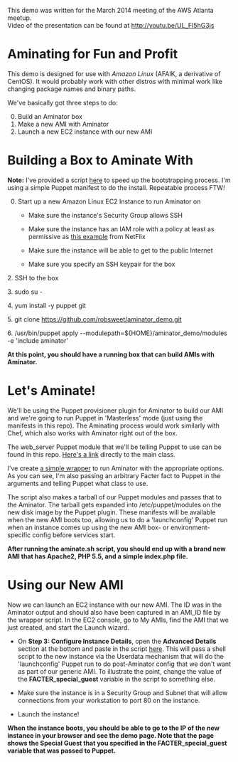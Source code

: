 This demo was written for the March 2014 meeting of the AWS Atlanta meetup.  
Video of the presentation can be found at http://youtu.be/UL_FI5hG3js

Aminating for Fun and Profit
============================

This demo is designed for use with *Amazon Linux* (AFAIK, a derivative of CentOS).  It would probably work with other distros with minimal work like changing package names and binary paths.

We've basically got three steps to do:

0. Build an Aminator box
1. Make a new AMI with Aminator
2. Launch a new EC2 instance with our new AMI

#  Building a Box to Aminate With #
**Note:**  I've provided a script [here](https://github.com/robsweet/aminator_demo/blob/master/aminator_bootstrap.sh) to speed up the bootstrapping process.  I'm using a simple Puppet manifest to do the install.  Repeatable process FTW!

0. Start up a new Amazon Linux EC2 Instance to run Aminator on
 
    * Make sure the instance's Security Group allows SSH

    * Make sure the instance has an IAM role with a policy at least as permissive as [this example](https://github.com/Netflix/aminator/wiki/Configuration#sample-policy) from NetFlix
    
    * Make sure the instance will be able to get to the public Internet
    
    * Make sure you specify an SSH keypair for the box
    
2\. SSH to the box

3\. sudo su -

4\. yum install -y puppet git

5\. git clone https://github.com/robsweet/aminator_demo.git

6\. /usr/bin/puppet apply --modulepath=${HOME}/aminator_demo/modules -e 'include aminator'

**At this point, you should have a running box that can build AMIs with Aminator.**


#  Let's Aminate! #

We'll be using the Puppet provisioner plugin for Aminator to build our AMI and we're going to run Puppet in 'Masterless' mode (just using the manifests in this repo).  The Aminating process would work similarly with Chef, which also works with Aminator right out of the box.

The web_server Puppet module that we'll be telling Puppet to use can be found in this repo.  [Here's a link](https://github.com/robsweet/aminator_demo/blob/master/modules/web_server/manifests/init.pp) directly to the main class.

I've create [a simple wrapper](https://github.com/robsweet/aminator_demo/blob/master/aminate.sh) to run Aminator with the appropriate options.  As you can see, I'm also passing an arbitrary Facter fact to Puppet in the arguments and telling Puppet what class to use.  

The script also makes a tarball of our Puppet modules and passes that to the Aminator.  The tarball gets expanded into /etc/puppet/modules on the new disk image by the Puppet plugin.  These manifests will be available when the new AMI boots too, allowing us to do a 'launchconfig' Puppet run when an instance comes up using the new AMI box- or environment-specific config before services start.

**After running the aminate.sh script, you should end up with a brand new AMI that has Apache2, PHP 5.5, and a simple index.php file.**


# Using our New AMI #

Now we can launch an EC2 instance with our new AMI. The ID was in the Aminator output and should also have been captured in an AMI_ID file by the wrapper script.  In the EC2 console, go to My AMIs, find the AMI that we just created, and start the Launch wizard.

- On **Step 3: Configure Instance Details**, open the **Advanced Details** section at the bottom and paste in the script [here](https://github.com/robsweet/aminator_demo/blob/master/ec2_userdata.sh).  This will pass a shell script to the new instance via the Userdata mechanism that will do the 'launchconfig' Puppet run to do post-Aminator config that we don't want as part of our generic AMI.  To illustrate the point, change the value of the **FACTER_special_guest** variable in the script to something else.
 
- Make sure the instance is in a Security Group and Subnet that will allow connections from your workstation to port 80 on the instance.
 
- Launch the instance!
 
**When the instance boots, you should be able to go to the IP of the new instance in your browser and see the demo page.  Note that the page shows the Special Guest that you specified in the FACTER_special_guest variable that was passed to Puppet.**
